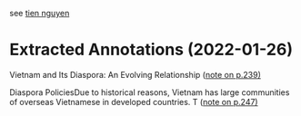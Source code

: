see [tien nguyen](005.Authors/tien%20nguyen.md)

# Extracted Annotations (2022-01-26)

 Vietnam and Its Diaspora: An Evolving Relationship ([note on p.239) ](zotero://open-pdf/library/items/4DUTWQYG?page=239)


[](zotero://open-pdf/library/items/4DUTWQYG?page=239) Diaspora PoliciesDue to historical reasons, Vietnam has large communities of overseas Vietnamese in developed countries. T ([note on p.247) ](zotero://open-pdf/library/items/4DUTWQYG?page=247)



